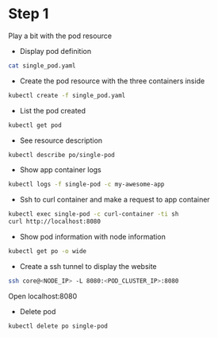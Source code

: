 
# Step 1

Play a bit with the pod resource


+ Display pod definition
```bash
cat single_pod.yaml
```
+ Create the pod resource with the three containers inside
```bash
kubectl create -f single_pod.yaml
```
+ List the pod created
```bash
kubectl get pod
```
+ See resource description
```bash
kubectl describe po/single-pod
``` 
+ Show app container logs
```bash
kubectl logs -f single-pod -c my-awesome-app
```
+ Ssh to curl container and make a request to app container
```bash
kubectl exec single-pod -c curl-container -ti sh
curl http://localhost:8080
```
+ Show pod information with node information
```bash
kubectl get po -o wide
```
+ Create a ssh tunnel to display the website 
```bash
ssh core@<NODE_IP> -L 8080:<POD_CLUSTER_IP>:8080
```
Open localhost:8080
+ Delete pod 
```bash
kubectl delete po single-pod
```